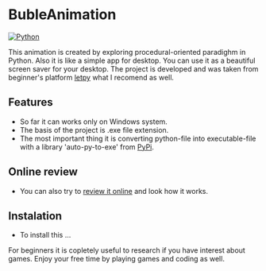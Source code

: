 # BubleAnimation

[![Python](https://img.shields.io/badge/python-3670A0?style=for-the-badge&logo=python&logoColor=ffdd54)](https://python.org)

This animation is created by exploring procedural-oriented paradighm in Python.
Also it is like a simple app for desktop. You can use it as a beautiful screen saver for your desktop.
The project is developed and was taken from beginner's platform [letpy](https://letpy.com/) what I recomend as well.

## Features
- So far it can works only on Windows system. 
- The basis of the project is .exe file extension.
- The most important thing it is converting python-file into executable-file with a library 
'auto-py-to-exe' from [PyPi](https://pypi.org/).
## Online review
- You can also try to [review it online](https://apps.letpy.com/animation_jumping_ovals) and look how it works. 
## Instalation
- To install this ...

For beginners it is copletely useful to research if you have interest about games.
Enjoy your free time by playing games and coding as well.


